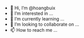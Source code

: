 - 👋 Hi, I’m @hoangbuix
- 👀 I’m interested in ...
- 🌱 I’m currently learning ...
- 💞️ I’m looking to collaborate on ...
- 📫 How to reach me ...

<!---
hoangbuix/hoangbuix is a ✨ special ✨ repository because its `README.md` (this file) appears on your GitHub profile.
You can click the Preview link to take a look at your changes.
--->
